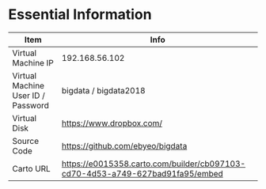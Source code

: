 # Essential Information

| Item | Info |
| - | - |
| Virtual Machine IP | 192.168.56.102 |
| Virtual Machine User ID / Password | bigdata / bigdata2018 |
| Virtual Disk | https://www.dropbox.com/ |
| Source Code | https://github.com/ebyeo/bigdata |
| Carto URL | https://e0015358.carto.com/builder/cb097103-cd70-4d53-a749-627bad91fa95/embed |
